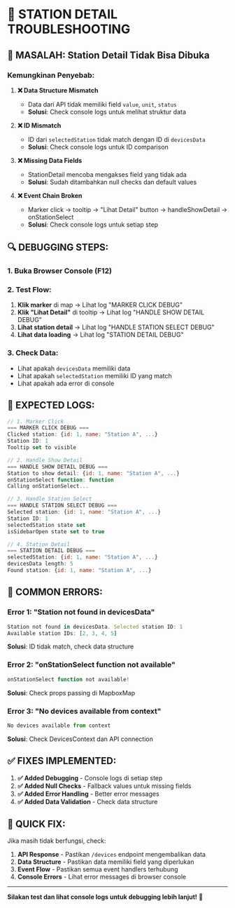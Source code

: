 # 🔧 STATION DETAIL TROUBLESHOOTING

## 🚨 **MASALAH: Station Detail Tidak Bisa Dibuka**

### **Kemungkinan Penyebab:**

1. **❌ Data Structure Mismatch**
   - Data dari API tidak memiliki field `value`, `unit`, `status`
   - **Solusi**: Check console logs untuk melihat struktur data

2. **❌ ID Mismatch**
   - ID dari `selectedStation` tidak match dengan ID di `devicesData`
   - **Solusi**: Check console logs untuk ID comparison

3. **❌ Missing Data Fields**
   - StationDetail mencoba mengakses field yang tidak ada
   - **Solusi**: Sudah ditambahkan null checks dan default values

4. **❌ Event Chain Broken**
   - Marker click → tooltip → "Lihat Detail" button → handleShowDetail → onStationSelect
   - **Solusi**: Check console logs untuk setiap step

## 🔍 **DEBUGGING STEPS:**

### **1. Buka Browser Console (F12)**
### **2. Test Flow:**
1. **Klik marker** di map → Lihat log "MARKER CLICK DEBUG"
2. **Klik "Lihat Detail"** di tooltip → Lihat log "HANDLE SHOW DETAIL DEBUG"
3. **Lihat station detail** → Lihat log "HANDLE STATION SELECT DEBUG"
4. **Lihat data loading** → Lihat log "STATION DETAIL DEBUG"

### **3. Check Data:**
- Lihat apakah `devicesData` memiliki data
- Lihat apakah `selectedStation` memiliki ID yang match
- Lihat apakah ada error di console

## 🎯 **EXPECTED LOGS:**

```javascript
// 1. Marker Click
=== MARKER CLICK DEBUG ===
Clicked station: {id: 1, name: "Station A", ...}
Station ID: 1
Tooltip set to visible

// 2. Handle Show Detail
=== HANDLE SHOW DETAIL DEBUG ===
Station to show detail: {id: 1, name: "Station A", ...}
onStationSelect function: function
Calling onStationSelect...

// 3. Handle Station Select
=== HANDLE STATION SELECT DEBUG ===
Selected station: {id: 1, name: "Station A", ...}
Station ID: 1
selectedStation state set
isSidebarOpen state set to true

// 4. Station Detail
=== STATION DETAIL DEBUG ===
selectedStation: {id: 1, name: "Station A", ...}
devicesData length: 5
Found station: {id: 1, name: "Station A", ...}
```

## 🚨 **COMMON ERRORS:**

### **Error 1: "Station not found in devicesData"**
```javascript
Station not found in devicesData. Selected station ID: 1
Available station IDs: [2, 3, 4, 5]
```
**Solusi**: ID tidak match, check data structure

### **Error 2: "onStationSelect function not available"**
```javascript
onStationSelect function not available!
```
**Solusi**: Check props passing di MapboxMap

### **Error 3: "No devices available from context"**
```javascript
No devices available from context
```
**Solusi**: Check DevicesContext dan API connection

## ✅ **FIXES IMPLEMENTED:**

1. **✅ Added Debugging** - Console logs di setiap step
2. **✅ Added Null Checks** - Fallback values untuk missing fields
3. **✅ Added Error Handling** - Better error messages
4. **✅ Added Data Validation** - Check data structure

## 🎯 **QUICK FIX:**

Jika masih tidak berfungsi, check:
1. **API Response** - Pastikan `/devices` endpoint mengembalikan data
2. **Data Structure** - Pastikan data memiliki field yang diperlukan
3. **Event Flow** - Pastikan semua event handlers terhubung
4. **Console Errors** - Lihat error messages di browser console

---

**Silakan test dan lihat console logs untuk debugging lebih lanjut!** 🚀
